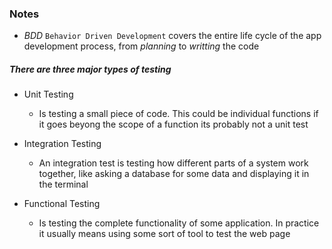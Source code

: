 ### Notes

- *BDD* `Behavior Driven Development` covers the entire life cycle of the app development process, from *planning* to *writting* the code

##### There are three major types of testing 

  - Unit Testing
    -  Is testing a small piece of code. This could be individual functions if it goes beyong the scope of a function its probably not a unit test
  
  - Integration Testing
    - An integration test is testing how different parts of a system work together, like asking a database for some data and displaying it in the terminal

  - Functional Testing
    - Is testing the complete functionality of some application. In practice it usually means using some sort of tool to test the web page